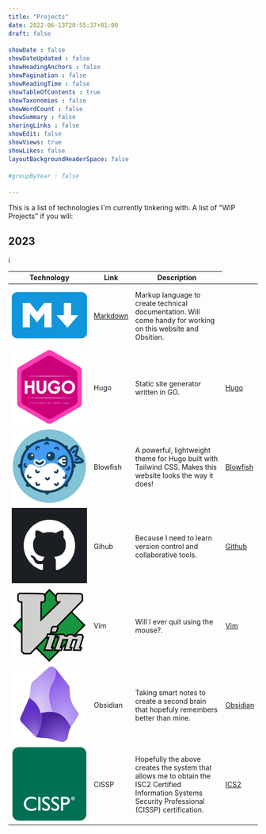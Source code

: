```yaml
---
title: "Projects"
date: 2022-06-13T20:55:37+01:00
draft: false

showDate : false
showDateUpdated : false
showHeadingAnchors : false
showPagination : false
showReadingTime : false
showTableOfContents : true
showTaxonomies : false 
showWordCount : false
showSummary : false
sharingLinks : false
showEdit: false
showViews: true
showLikes: false
layoutBackgroundHeaderSpace: false

#groupByYear : false

---
```


This is a list of technologies I'm currently tinkering with. A list of "WIP Projects" if you will:  

## 2023 

<table>
    <thead>
        <tr>
            <th>Technology</th>
            <th>Link</th>
            <th>Description</th>
        </tr>
    </thead>
    <tbody>
             <tr>
            <td><img class="customEntitityAlbum" style="background-color:transparent" src="Markdown.png"/></td>
             <td><a target="_blank" href="https://www.markdownguide.org">Markdown </a></td>
            <td>Markup language to create technical documentation. Will come handy for working on this website and Obsitian.</td>
        </tr>
            <tr>
            <td><img class="customEntitityAlbum" style="background-color:transparent" src="hugo.png"/></td>
            <td>Hugo</td>
            <td>Static site generator written in GO.</td>
            <td><a target="_blank" href="https://gohugo.io/">Hugo</a></td>
        </tr>
            <tr>
            <td><img class="customEntitityAlbum" style="background-color:transparent" src="blowfish_logo.png"/></td>
            <td>Blowfish</td>
            <td>A powerful, lightweight theme for Hugo built with Tailwind CSS. Makes this website looks the way it does!</td>
            <td><a target="_blank" href="https://github.com/nunocoracao/blowfish">Blowfish</a></td>
        </tr>
            <tr>
            <td><img class="customEntitityAlbum" style="background-color:transparent" src="github.png"/></td>
            <td>Gihub</td>
            <td>Because I need to learn version control and collaborative tools. </td>
            <td><a target="_blank" href="https://github.com/">Github</a></td>
        </tr>
            <tr>
            <td><img class="customEntitityAlbum" style="background-color:transparent" src="vim.png"/></td>
            <td>Vim</td>
            <td>Will I ever quit using the mouse?.</td>
            <td><a target="_blank" href="https://www.vim.org/">Vim</a></td>
        </tr>
         <tr>
            <td><img class="customEntitityAlbum" style="background-color:transparent" src="obsidian.png"/></td>
            <td>Obsidian</td>
            <td>Taking smart notes to create a second brain that hopefuly remembers better than mine.</td>
            <td><a target="_blank" href="https://obsidian.md/">Obsidian</a></td>
        </tr>
         <tr>
            <td><img class="customEntitityAlbum" style="background-color:transparent" src="cissp.png"/></td>
            <td>CISSP</td>i
            <td>Hopefully the above creates the system that allows me to obtain the ISC2 Certified Information Systems Security Professional (CISSP) certification.</td>
            <td><a target="_blank" href="https://www.isc2.org/certifications/cissp/">ICS2</a></td>
        </tr>
    </tbody>
</table>